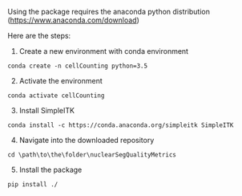 Using the package requires the anaconda python distribution (https://www.anaconda.com/download)

Here are the steps:

1. Create a new environment with conda environment

`conda create -n cellCounting python=3.5`

2. Activate the environment

`conda activate cellCounting`

3. Install SimpleITK

`conda install -c https://conda.anaconda.org/simpleitk SimpleITK`

4. Navigate into the downloaded repository

`cd \path\to\the\folder\nuclearSegQualityMetrics`

5. Install the package

`pip install ./`